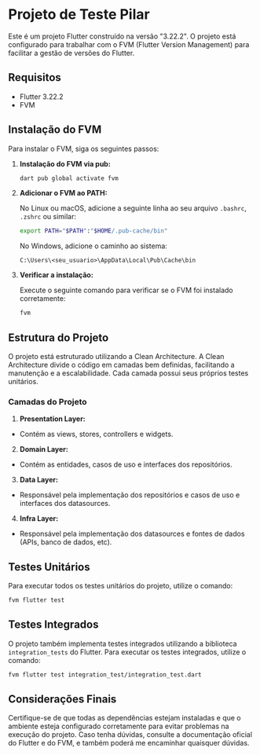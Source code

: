 # Projeto de Teste Pilar

Este é um projeto Flutter construído na versão "3.22.2". O projeto está configurado para trabalhar com o FVM (Flutter Version Management) para facilitar a gestão de versões do Flutter.

## Requisitos

- Flutter 3.22.2
- FVM

## Instalação do FVM

Para instalar o FVM, siga os seguintes passos:

1. **Instalação do FVM via pub:**

   ```bash
   dart pub global activate fvm
   ```

2. **Adicionar o FVM ao PATH:**

   No Linux ou macOS, adicione a seguinte linha ao seu arquivo `.bashrc`, `.zshrc` ou similar:

   ```bash
   export PATH="$PATH":"$HOME/.pub-cache/bin"
   ```

   No Windows, adicione o caminho ao sistema:

   ```
   C:\Users\<seu_usuario>\AppData\Local\Pub\Cache\bin
   ```

3. **Verificar a instalação:**

   Execute o seguinte comando para verificar se o FVM foi instalado corretamente:

   ```bash
   fvm
   ```

## Estrutura do Projeto

O projeto está estruturado utilizando a Clean Architecture. A Clean Architecture divide o código em camadas bem definidas, facilitando a manutenção e a escalabilidade. Cada camada possui seus próprios testes unitários.

### Camadas do Projeto

1. **Presentation Layer:**

- Contém as views, stores, controllers e widgets.

2. **Domain Layer:**

- Contém as entidades, casos de uso e interfaces dos repositórios.

3. **Data Layer:**

- Responsável pela implementação dos repositórios e casos de uso e interfaces dos datasources.

4. **Infra Layer:**

- Responsável pela implementação dos datasources e fontes de dados (APIs, banco de dados, etc).

## Testes Unitários

Para executar todos os testes unitários do projeto, utilize o comando:

```bash
fvm flutter test
```

## Testes Integrados

O projeto também implementa testes integrados utilizando a biblioteca `integration_tests` do Flutter. Para executar os testes integrados, utilize o comando:

```bash
fvm flutter test integration_test/integration_test.dart
```

## Considerações Finais

Certifique-se de que todas as dependências estejam instaladas e que o ambiente esteja configurado corretamente para evitar problemas na execução do projeto. Caso tenha dúvidas, consulte a documentação oficial do Flutter e do FVM, e também poderá me encaminhar quaisquer dúvidas.
